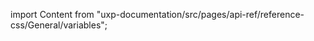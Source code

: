 
import Content from "uxp-documentation/src/pages/api-ref/reference-css/General/variables";

<Content query="product=xd"/>
